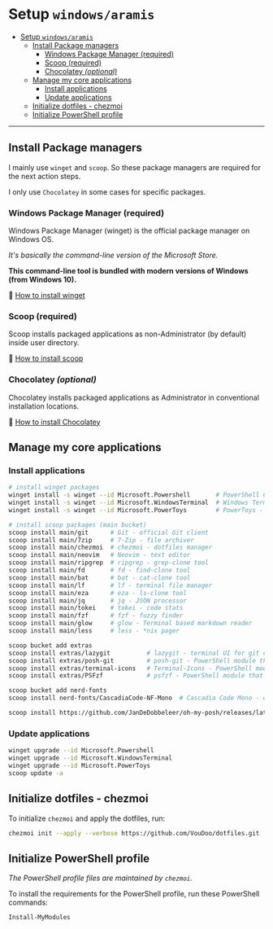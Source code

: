 # Setup `windows/aramis`

- [Setup `windows/aramis`](#setup-windowsaramis)
  - [Install Package managers](#install-package-managers)
    - [Windows Package Manager (required)](#windows-package-manager-required)
    - [Scoop (required)](#scoop-required)
    - [Chocolatey _(optional)_](#chocolatey-optional)
  - [Manage my core applications](#manage-my-core-applications)
    - [Install applications](#install-applications)
    - [Update applications](#update-applications)
  - [Initialize dotfiles - chezmoi](#initialize-dotfiles---chezmoi)
  - [Initialize PowerShell profile](#initialize-powershell-profile)

---

## Install Package managers

I mainly use `winget` and `scoop`. So these package managers are required for the next action steps.

I only use `Chocolatey` in some cases for specific packages.

### Windows Package Manager (required)

Windows Package Manager (winget) is the official package manager on Windows OS.

_It's basically the command-line version of the Microsoft Store._

**This command-line tool is bundled with modern versions of Windows (from Windows 10).**

🔗 [How to install winget](https://docs.microsoft.com/en-us/windows/package-manager/winget/#install-winget)

### Scoop (required)

Scoop installs packaged applications as non-Administrator (by default) inside user directory.

🔗 [How to install scoop](https://scoop.sh/)

### Chocolatey _(optional)_

Chocolatey installs packaged applications as Administrator in conventional installation locations.

🔗 [How to install Chocolatey](https://chocolatey.org/install)

## Manage my core applications

### Install applications

```sh
# install winget packages
winget install -s winget --id Microsoft.Powershell       # PowerShell Core - most popular Windows shell
winget install -s winget --id Microsoft.WindowsTerminal  # Windows Terminal - Windows Terminal emulator
winget install -s winget --id Microsoft.PowerToys        # PowerToys - set of utilities for power users

# install scoop packages (main bucket)
scoop install main/git      # Git - official Git client
scoop install main/7zip     # 7-Zip - file archiver
scoop install main/chezmoi  # chezmoi - dotfiles manager
scoop install main/neovim   # Neovim - text editor
scoop install main/ripgrep  # ripgrep - grep-clone tool
scoop install main/fd       # fd - find-clone tool
scoop install main/bat      # bat - cat-clone tool
scoop install main/lf       # lf - terminal file manager
scoop install main/eza      # eza - ls-clone tool
scoop install main/jq       # jq - JSON processor
scoop install main/tokei    # tokei - code stats
scoop install main/fzf      # fzf - fuzzy finder
scoop install main/glow     # glow - Terminal based markdown reader
scoop install main/less     # less - *nix pager

scoop bucket add extras
scoop install extras/lazygit          # lazygit - terminal UI for git commands
scoop install extras/posh-git         # posh-git - PowerShell module that integrates Git and PowerShell
scoop install extras/terminal-icons   # Terminal-Icons - PowerShell module that displays file and folder icons in terminal
scoop install extras/PSFzf            # psfzf - PowerShell module that provides a wrapper for fzf

scoop bucket add nerd-fonts
scoop install nerd-fonts/CascadiaCode-NF-Mono  # Cascadia Code Mono - coding font

scoop install https://github.com/JanDeDobbeleer/oh-my-posh/releases/latest/download/oh-my-posh.json  # Oh My Posh - Prompt theme engine for PowerShell
```

### Update applications

```sh
winget upgrade --id Microsoft.Powershell
winget upgrade --id Microsoft.WindowsTerminal
winget upgrade --id Microsoft.PowerToys
scoop update -a
```

## Initialize dotfiles - chezmoi

To initialize `chezmoi` and apply the dotfiles, run:

```sh
chezmoi init --apply --verbose https://github.com/VouDoo/dotfiles.git
```

## Initialize PowerShell profile

_The PowerShell profile files are maintained by `chezmoi`._

To install the requirements for the PowerShell profile,
run these PowerShell commands:

```powershell
Install-MyModules
```
